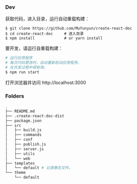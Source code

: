 ### Dev

获取代码，进入目录，运行自动重载构建：

```shell
$ git clone https://github.com/MuYunyun/create-react-doc
$ cd create-react-doc     # 进入目录
$ npm install             # or yarn install
```

要开发，请运行自重载构建：

```bash
# 运行应用程序
# 每次代码更改时，自动重新启动应用程序。
# 在开发过程中很有用。
$ npm run start
```

打开浏览器并访问 http://localhost:3000

### Folders

```bash
.
├── README.md
├── .create-react-doc-dist
├── package.json
├── src
│   ├── build.js
│   ├── commands
│   ├── conf
│   ├── publish.js
│   ├── server.js
│   ├── utils
│   └── web
├── templates
│   └── default # 记录静态文件。
└── theme
    └── default
```